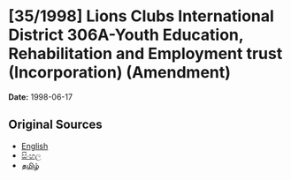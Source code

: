 # [35/1998] Lions Clubs International District 306A-Youth Education, Rehabilitation and Employment trust (Incorporation) (Amendment)

**Date:** 1998-06-17

## Original Sources

- [English](https://documents.gov.lk/view/acts/1998/6/35-1998_E.pdf)
- [සිංහල](https://documents.gov.lk/view/acts/1998/6/35-1998_S.pdf)
- [தமிழ்](https://documents.gov.lk/view/acts/1998/6/35-1998_T.pdf)

